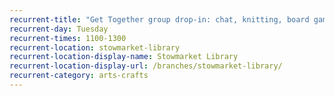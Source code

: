 ```yaml
---
recurrent-title: "Get Together group drop-in: chat, knitting, board games and more – call Janet 01449 771230 for info"
recurrent-day: Tuesday
recurrent-times: 1100-1300
recurrent-location: stowmarket-library
recurrent-location-display-name: Stowmarket Library
recurrent-location-display-url: /branches/stowmarket-library/
recurrent-category: arts-crafts
---
```

